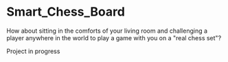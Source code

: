 # Smart_Chess_Board
How about sitting in the comforts of your living room and challenging a player anywhere in the world to play a game with you on a "real chess set"?

Project in progress

